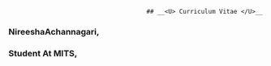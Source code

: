                                           ## __<U> Curriculum Vitae </U>__

### __NireeshaAchannagari,__
### __Student At MITS,__
